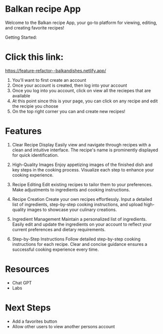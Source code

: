 # Balkan recipe App
Welcome to the Balkan recipe App, your go-to platform for viewing, editing, and creating favorite recipes!

Getting Started:

# Click this link:
https://feature-refactor--balkandishes.netlify.app/

1. You'll want to first create an account
2. Once your account is created, then log into your account
3. Once you log into you account, click on view all the reciepes that are available
4. At this point since this is your page, you can click on any recipe and edit the recipie you choose
5. On the top right corner you can and create new recipes! 



# Features
1. Clear Recipe Display
Easily view and navigate through recipes with a clean and intuitive interface. The recipe's name is prominently displayed for quick identification.

2. High-Quality Images
Enjoy appetizing images of the finished dish and key steps in the cooking process. Visualize each step to enhance your cooking experience.

3. Recipe Editing
Edit existing recipes to tailor them to your preferences. Make adjustments to ingredients and cooking instructions.

5. Recipe Creation
Create your own recipes effortlessly. Input a detailed list of ingredients, step-by-step cooking instructions, and upload high-quality images to showcase your culinary creations.

6. Ingredient Management
Maintain a personalized list of ingredients. Easily edit and update the ingredients on your account to reflect your current preferences and dietary requirements.

7. Step-by-Step Instructions
Follow detailed step-by-step cooking instructions for each recipe. Clear and concise guidance ensures a successful cooking experience every time.

# Resources
- Chat GPT
- Labs

# Next Steps
- Add a favorites button
- Allow other users to view another persons account 

